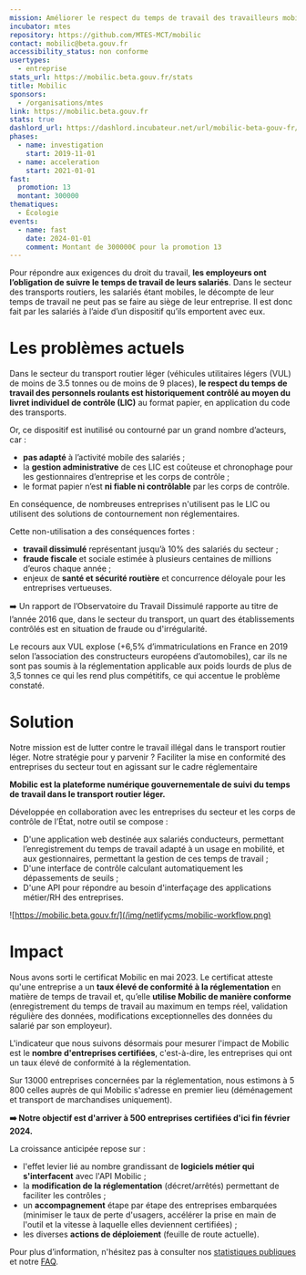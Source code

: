 ```yaml
---
mission: Améliorer le respect du temps de travail des travailleurs mobiles
incubator: mtes
repository: https://github.com/MTES-MCT/mobilic
contact: mobilic@beta.gouv.fr
accessibility_status: non conforme
usertypes:
  - entreprise
stats_url: https://mobilic.beta.gouv.fr/stats
title: Mobilic
sponsors:
  - /organisations/mtes
link: https://mobilic.beta.gouv.fr
stats: true
dashlord_url: https://dashlord.incubateur.net/url/mobilic-beta-gouv-fr/
phases:
  - name: investigation
    start: 2019-11-01
  - name: acceleration
    start: 2021-01-01
fast:
  promotion: 13
  montant: 300000
thematiques:
  - Écologie
events:
  - name: fast
    date: 2024-01-01
    comment: Montant de 300000€ pour la promotion 13
---
```

Pour répondre aux exigences du droit du travail, **les employeurs ont l’obligation de suivre le temps de travail de leurs salariés**. Dans le secteur des transports routiers, les salariés étant mobiles, le décompte de leur temps de travail ne peut pas se faire au siège de leur entreprise. Il est donc fait par les salariés à l’aide d’un dispositif qu’ils emportent avec eux.

# Les problèmes actuels

Dans le secteur du transport routier léger (véhicules utilitaires légers (VUL)  de moins de 3.5 tonnes ou de moins de 9 places), **le respect du temps de travail des personnels roulants est historiquement contrôlé au moyen du livret individuel de contrôle (LIC)** au format papier, en application du code des transports.

Or, ce dispositif est inutilisé ou contourné par un grand nombre d’acteurs, car :

* **pas adapté** à l’activité mobile des salariés ;
* la **gestion administrative** de ces LIC est coûteuse et chronophage pour les gestionnaires d’entreprise et les corps de contrôle ;
* le format papier n’est **ni fiable ni contrôlable** par les corps de contrôle.

En conséquence, de nombreuses entreprises n'utilisent pas le LIC ou utilisent des solutions de contournement non réglementaires.

Cette non-utilisation a des conséquences fortes :

* **travail dissimulé** représentant jusqu’à 10% des salariés du secteur ;
* **fraude fiscale** et sociale estimée à plusieurs centaines de millions d’euros chaque année ;
* enjeux de **santé et sécurité routière** et concurrence déloyale pour les entreprises vertueuses.

➡️ Un rapport de l’Observatoire du Travail Dissimulé rapporte au titre de l’année 2016 que, dans le secteur du transport, un quart des établissements contrôlés est en situation de fraude ou d'irrégularité.

Le recours aux VUL explose (+6,5% d’immatriculations en France en 2019 selon l’association des constructeurs européens d’automobiles), car ils ne sont pas soumis à la réglementation applicable aux poids lourds de plus de 3,5 tonnes ce qui les rend plus compétitifs, ce qui accentue le problème constaté.

# Solution

Notre mission est de lutter contre le travail illégal dans le transport routier léger. Notre stratégie pour y parvenir ? Faciliter la mise en conformité des entreprises du secteur tout en agissant sur le cadre réglementaire

**Mobilic est la plateforme numérique gouvernementale de suivi du temps de travail dans le transport routier léger.**

Développée en collaboration avec les entreprises du secteur et les corps de contrôle de l’État, notre outil se compose :

* D'une application web destinée aux salariés conducteurs, permettant l’enregistrement du temps de travail adapté à un usage en mobilité, et aux gestionnaires, permettant la gestion de ces temps de travail ;
* D'une interface de contrôle calculant automatiquement les dépassements de seuils ;
* D'une API pour répondre au besoin d'interfaçage des applications métier/RH des entreprises.

![https://mobilic.beta.gouv.fr/](/img/netlifycms/mobilic-workflow.png)

# Impact

Nous avons sorti le certificat Mobilic en mai 2023. Le certificat atteste qu'une entreprise a un **taux élevé de conformité à la  réglementation** en matière de temps de travail et, qu’elle **utilise Mobilic de manière conforme** (enregistrement du temps de travail au maximum en temps réel, validation régulière des données, modifications exceptionnelles des données du salarié par son employeur).

L'indicateur que nous suivons désormais pour mesurer l'impact de Mobilic est le **nombre d'entreprises certifiées**, c'est-à-dire, les entreprises qui ont un taux élevé de conformité à la réglementation.

Sur 13000 entreprises concernées par la réglementation, nous estimons à 5 800 celles auprès de qui Mobilic s'adresse en premier lieu (déménagement et transport de marchandises uniquement).

**➡️ Notre objectif est d'arriver à 500 entreprises certifiées d'ici fin février 2024.**

La croissance anticipée repose sur :

* l'effet levier lié au nombre grandissant de **logiciels métier qui s'interfacent** avec l'API Mobilic ;
* la **modification de la réglementation** (décret/arrêtés) permettant de faciliter les contrôles ;
* un **accompagnement** étape par étape des entreprises embarquées (minimiser le taux de perte d'usagers, accélérer la prise en main de l'outil et la vitesse à laquelle elles deviennent certifiées) ;
* les diverses **actions de déploiement** (feuille de route actuelle).

Pour plus d’information, n'hésitez pas à consulter nos [statistiques publiques ](https://mobilic.beta.gouv.fr/stats)et notre [FAQ](https://faq.mobilic.beta.gouv.fr/).
